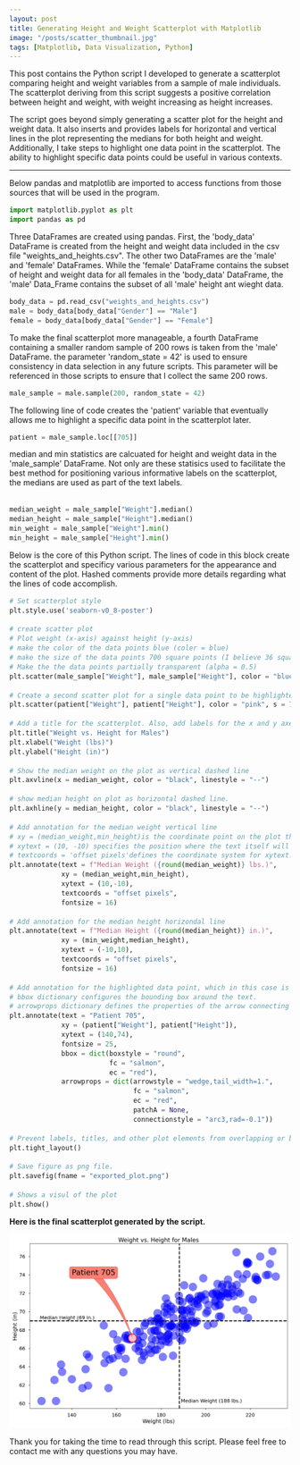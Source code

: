 ```yaml
---
layout: post
title: Generating Height and Weight Scatterplot with Matplotlib
image: "/posts/scatter_thumbnail.jpg"
tags: [Matplotlib, Data Visualization, Python]
---
```


This post contains the Python script I developed to generate a scatterplot comparing height and weight variables from a sample of male individuals. The scatterplot deriving from this script suggests a positive correlation between height and weight, with weight increasing as height increases. 

The script goes beyond simply generating a scatter plot for the height and weight data. It also inserts and provides labels for horizontal and vertical lines in the plot representing the medians for both height and weight. Additionally, I take steps to highlight one data point in the scatterplot. The ability to highlight specific data points could be useful in various contexts. 

---

Below pandas and matplotlib are imported to access functions from those sources that will be used in the program.

```python
import matplotlib.pyplot as plt
import pandas as pd
```
Three DataFrames are created using pandas. First, the 'body_data' DataFrame is created from the height and weight data included in the csv file "weights_and_heights.csv". The other two DataFrames are the 'male' and 'female' DataFrames. While the 'female' DataFrame contains the subset of height and weight data for all females in the 'body_data' DataFrame, the 'male' Data_Frame contains the subset of all 'male' height ant wieght data.

```python
body_data = pd.read_csv("weights_and_heights.csv")
male = body_data[body_data["Gender"] == "Male"]
female = body_data[body_data["Gender"] == "Female"]
```
To make the final scatterplot more manageable, a fourth DataFrame containing a smaller random sample of 200 rows is taken from the 'male' DataFrame. the parameter 'random_state = 42' is used to ensure consistency in data selection in any future scripts. This parameter will be referenced in those scripts to ensure that I collect the same 200 rows. 
```python
male_sample = male.sample(200, random_state = 42)
```
The following line of code creates the 'patient' variable that eventually allows me to highlight a specific data point in the scatterplot later.

```python
patient = male_sample.loc[[705]]
```
median and min statistics are calcuated for height and weight data in the 'male_sample' DataFrame. Not only are these statisics used to facilitate the best method for positioning various informative labels on the scatterplot, the medians are used as part of the text labels. 

```python

median_weight = male_sample["Weight"].median()
median_height = male_sample["Height"].median()
min_weight = male_sample["Weight"].min()
min_height = male_sample["Height"].min()
```
Below is the core of this Python script. The lines of code in this block create the scatterplot and specificy various parameters for the appearance and content of the plot. Hashed comments provide more details regarding what the lines of code accomplish. 
```python
# Set scatterplot style
plt.style.use('seaborn-v0_8-poster')

# create scatter plot
# Plot weight (x-axis) against height (y-axis)
# make the color of the data points blue (coler = blue)
# make the size of the data points 700 square points (I believe 36 square points is standard)
# Make the the data points partially transparent (alpha = 0.5)
plt.scatter(male_sample["Weight"], male_sample["Height"], color = "blue", s = 700, alpha = 0.5)

# Create a second scatter plot for a single data point to be highlighted. This is done second to overlay it over the first scatterplot 
plt.scatter(patient["Weight"], patient["Height"], color = "pink", s = 700, alpha = 1.0, edgecolor = "red", linewidths = 2)

# Add a title for the scatterplot. Also, add labels for the x and y axes.
plt.title("Weight vs. Height for Males")
plt.xlabel("Weight (lbs)")
plt.ylabel("Height (in)")

# Show the median weight on the plot as vertical dashed line
plt.axvline(x = median_weight, color = "black", linestyle = "--")

# show median height on plot as horizontal dashed line. 
plt.axhline(y = median_height, color = "black", linestyle = "--")
 
# Add annotation for the median weight vertical line
# xy = (median_weight,min_height)is the coordinate point on the plot that the annotation is "anchored" to, using the plot's data coordinates. In this case, the annotation is pointing to the point with x-coordinate median_weight and y-coordinate min_height
# xytext = (10, -10) specifies the position where the text itself will appear, relative to the xy point. It's an offset from the xy point in the textcoords coordinate system.
# textcoords = 'offset pixels'defines the coordinate system for xytext. By setting it to 'offset pixels', the (10, -10) tuple means the text will be placed 10 pixels to the right and 10 pixels down from the xy point.
plt.annotate(text = f"Median Weight ({round(median_weight)} lbs.)", 
             xy = (median_weight,min_height), 
             xytext = (10,-10), 
             textcoords = "offset pixels", 
             fontsize = 16)

# Add annotation for the median height horizondal line
plt.annotate(text = f"Median Height ({round(median_height)} in.)", 
             xy = (min_weight,median_height), 
             xytext = (-10,10), 
             textcoords = "offset pixels", 
             fontsize = 16)

# Add annotation for the highlighted data point, which in this case is I am calling a medical patient
# bbox dictionary configures the bounding box around the text.
# arrowprops dictionary defines the properties of the arrow connecting the text box to the xy point
plt.annotate(text = "Patient 705",
             xy = (patient["Weight"], patient["Height"]),
             xytext = (140,74),
             fontsize = 25,
             bbox = dict(boxstyle = "round",
                         fc = "salmon",
                         ec = "red"),
             arrowprops = dict(arrowstyle = "wedge,tail_width=1.",
                               fc = "salmon",
                               ec = "red",
                               patchA = None,
                               connectionstyle = "arc3,rad=-0.1"))

# Prevent labels, titles, and other plot elements from overlapping or being clipped by adjusting the layot.  
plt.tight_layout()

# Save figure as png file. 
plt.savefig(fname = "exported_plot.png")

# Shows a visul of the plot
plt.show()

```
**Here is the final scatterplot generated by the script.** 

![alt text](/img/posts/height_weight_scatterplot.jpg "Scatter Plot of Male Weight and Height Data")

Thank you for taking the time to read through this script. Please feel free to contact me with any questions you may have.



